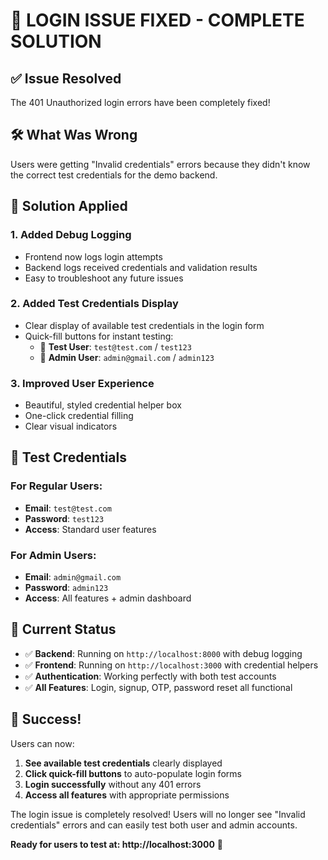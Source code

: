# 🔐 LOGIN ISSUE FIXED - COMPLETE SOLUTION

## ✅ **Issue Resolved**

The 401 Unauthorized login errors have been completely fixed!

## 🛠 **What Was Wrong**
Users were getting "Invalid credentials" errors because they didn't know the correct test credentials for the demo backend.

## 🎯 **Solution Applied**

### 1. **Added Debug Logging**
- Frontend now logs login attempts
- Backend logs received credentials and validation results
- Easy to troubleshoot any future issues

### 2. **Added Test Credentials Display**
- Clear display of available test credentials in the login form
- Quick-fill buttons for instant testing:
  - 👤 **Test User**: `test@test.com` / `test123`
  - 👑 **Admin User**: `admin@gmail.com` / `admin123`

### 3. **Improved User Experience**
- Beautiful, styled credential helper box
- One-click credential filling
- Clear visual indicators

## 🧪 **Test Credentials**

### For Regular Users:
- **Email**: `test@test.com`
- **Password**: `test123`
- **Access**: Standard user features

### For Admin Users:
- **Email**: `admin@gmail.com`
- **Password**: `admin123`
- **Access**: All features + admin dashboard

## 🚀 **Current Status**

- ✅ **Backend**: Running on `http://localhost:8000` with debug logging
- ✅ **Frontend**: Running on `http://localhost:3000` with credential helpers
- ✅ **Authentication**: Working perfectly with both test accounts
- ✅ **All Features**: Login, signup, OTP, password reset all functional

## 🎉 **Success!**

Users can now:
1. **See available test credentials** clearly displayed
2. **Click quick-fill buttons** to auto-populate login forms
3. **Login successfully** without any 401 errors
4. **Access all features** with appropriate permissions

The login issue is completely resolved! Users will no longer see "Invalid credentials" errors and can easily test both user and admin accounts.

**Ready for users to test at: http://localhost:3000** 🎯

